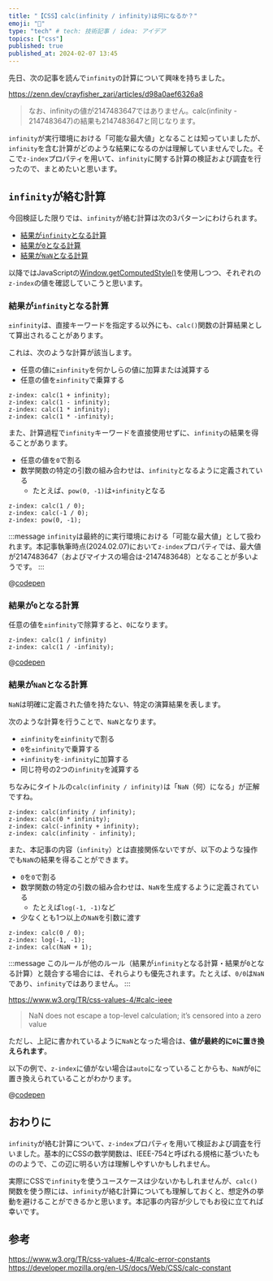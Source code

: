 ```yaml
---
title: "【CSS】calc(infinity / infinity)は何になるか？"
emoji: "📘"
type: "tech" # tech: 技術記事 / idea: アイデア
topics: ["css"]
published: true
published_at: 2024-02-07 13:45
---
```


先日、次の記事を読んで`infinity`の計算について興味を持ちました。

https://zenn.dev/crayfisher_zari/articles/d98a0aef6326a8

> なお、infinityの値が2147483647ではありません。calc(infinity - 2147483647)の結果も2147483647と同じなります。

`infinity`が実行環境における「可能な最大値」となることは知っていましたが、`infinity`を含む計算がどのような結果になるのかは理解していませんでした。そこで`z-index`プロパティを用いて、`infinity`に関する計算の検証および調査を行ったので、まとめたいと思います。

## `infinity`が絡む計算

今回検証した限りでは、`infinity`が絡む計算は次の3パターンにわけられます。

- [結果が`infinity`となる計算](#%E7%B5%90%E6%9E%9C%E3%81%8Cinfinity%E3%81%A8%E3%81%AA%E3%82%8B%E8%A8%88%E7%AE%97)
- [結果が`0`となる計算](#%E7%B5%90%E6%9E%9C%E3%81%8C0%E3%81%A8%E3%81%AA%E3%82%8B%E8%A8%88%E7%AE%97)
- [結果が`NaN`となる計算](#%E7%B5%90%E6%9E%9C%E3%81%8Cnan%E3%81%A8%E3%81%AA%E3%82%8B%E8%A8%88%E7%AE%97)

以降ではJavaScriptの[Window.getComputedStyle()](https://developer.mozilla.org/ja/docs/Web/API/Window/getComputedStyle)を使用しつつ、それぞれの`z-index`の値を確認していこうと思います。

### 結果が`infinity`となる計算

`±infinity`は、直接キーワードを指定する以外にも、`calc()`関数の計算結果として算出されることがあります。

これは、次のような計算が該当します。

- 任意の値に`±infinity`を何かしらの値に加算または減算する
- 任意の値を`±infinity`で乗算する

```css:結果がinfinityとなる計算
z-index: calc(1 + infinity);
z-index: calc(1 - infinity);
z-index: calc(1 * infinity);
z-index: calc(1 * -infinity);
```

また、計算過程で`infinity`キーワードを直接使用せずに、`infinity`の結果を得ることがあります。

- 任意の値を`0`で割る
- 数学関数の特定の引数の組み合わせは、`infinity`となるように定義されている
  - たとえば、`pow(0, -1)`は`+infinity`となる

```css:結果がinfinityとなる計算
z-index: calc(1 / 0);
z-index: calc(-1 / 0);
z-index: pow(0, -1);
```

:::message
`infinity`は最終的に実行環境における「可能な最大値」として扱われます。本記事執筆時点(2024.02.07)において`z-index`プロパティでは、最大値が2147483647（およびマイナスの場合は-2147483648）となることが多いようです。
:::

@[codepen](https://codepen.io/yend24/pen/YzgvdGV)

### 結果が`0`となる計算

任意の値を`±infinity`で除算すると、`0`になります。

```css:結果が0となる計算
z-index: calc(1 / infinity)
z-index: calc(1 / -infinity);
```

@[codepen](https://codepen.io/yend24/pen/RwdJdoP)

### 結果が`NaN`となる計算

`NaN`は明確に定義された値を持たない、特定の演算結果を表します。

次のような計算を行うことで、`NaN`となります。

- `±infinity`を`±infinity`で割る
- `0`を`±infinity`で乗算する
- `+infinity`を`-infinity`に加算する
- 同じ符号の2つの`infinity`を減算する

ちなみにタイトルの`calc(infinity / infinity)`は「`NaN`（何）になる」が正解ですね。

```css:結果がNaNとなる計算
z-index: calc(infinity / infinity);
z-index: calc(0 * infinity);
z-index: calc(-infinity + infinity);
z-index: calc(infinity - infinity);
```

また、本記事の内容（`infinity`）とは直接関係ないですが、以下のような操作でも`NaN`の結果を得ることができます。

- `0`を`0`で割る
- 数学関数の特定の引数の組み合わせは、`NaN`を生成するように定義されている
  - たとえば`log(-1, -1)`など
- 少なくとも1つ以上の`NaN`を引数に渡す

```css:結果がNaNとなる計算
z-index: calc(0 / 0);
z-index: log(-1, -1);
z-index: calc(NaN + 1);
```

:::message
このルールが他のルール（結果が`infinity`となる計算・結果が`0`となる計算）と競合する場合には、それらよりも優先されます。たとえば、`0/0`は`NaN`であり、`infinity`ではありません。
:::

https://www.w3.org/TR/css-values-4/#calc-ieee

> NaN does not escape a top-level calculation; it’s censored into a zero value

ただし、上記に書かれているように`NaN`となった場合は、**値が最終的に`0`に置き換えられます**。

以下の例で、`z-index`に値がない場合は`auto`になっていることからも、`NaN`が`0`に置き換えられていることがわかります。

@[codepen](https://codepen.io/yend24/pen/OJqEqQp)

## おわりに

`infinity`が絡む計算について、`z-index`プロパティを用いて検証および調査を行いました。基本的にCSSの数学関数は、IEEE-754と呼ばれる規格に基づいたもののようで、この辺に明るい方は理解しやすいかもしれません。

実際にCSSで`infinity`を使うユースケースは少ないかもしれませんが、`calc()`関数を使う際には、`infinity`が絡む計算についても理解しておくと、想定外の挙動を避けることができるかと思います。本記事の内容が少しでもお役に立てれば幸いです。

## 参考

https://www.w3.org/TR/css-values-4/#calc-error-constants
https://developer.mozilla.org/en-US/docs/Web/CSS/calc-constant
